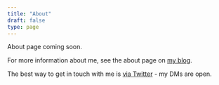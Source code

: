 ```yaml
---
title: "About"
draft: false
type: page
---
```


About page coming soon.

For more information about me, see the about page on [my blog](https://www.danclarke.com).

The best way to get in touch with me is [via Twitter](https://twitter.com/dracan) - my DMs are open.
